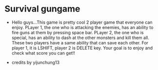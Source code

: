 # Survival gungame

* Hello guys...This game is pretty cool 2 player game that everyone can enjoy. PLayer 1, the one who is attacking the enemies, has an ability to fire guns at them by pressing space bar. PLayer 2, the one who is special, has an ability to dash at the other monsters and kill them all. These two players have a same ability that can save each other. For player 1, it is LSHIFT, player 2 is DELETE key. Your goal is to enjoy and check what score you can get!!

* credits by yijunchung13